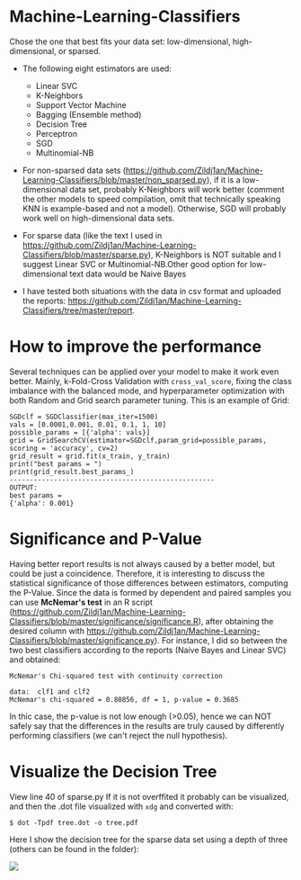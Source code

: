 # Machine-Learning-Classifiers
Chose the one that best fits your data set: low-dimensional, high-dimensional, or sparsed.

* The following eight estimators are used:
  + Linear SVC
  + K-Neighbors 
  + Support Vector Machine
  + Bagging (Ensemble method)
  + Decision Tree
  + Perceptron
  + SGD 
  + Multinomial-NB

* For non-sparsed data sets (https://github.com/Zildj1an/Machine-Learning-Classifiers/blob/master/non_sparsed.py), if it is a low-dimensional data set, probably K-Neighbors will work better (comment the other models to speed compilation, omit that technically speaking KNN is example-based and not a model). Otherwise, SGD will probably work well on high-dimensional data sets.

* For sparse data (like the text I used in https://github.com/Zildj1an/Machine-Learning-Classifiers/blob/master/sparse.py), K-Neighbors is NOT suitable and I suggest Linear SVC or Multinomial-NB.Other good option for low-dimensional text data would be Naive Bayes

* I have tested both situations with the data in csv format and uploaded the reports: https://github.com/Zildj1an/Machine-Learning-Classifiers/tree/master/report.

# How to improve the performance
Several techniques can be applied over your model to make it work even better. Mainly, k-Fold-Cross Validation with ```cross_val_score```, fixing the class imbalance with the balanced mode, and hyperparameter optimization with both Random and Grid search parameter tuning. This is an example of Grid:

```
SGDclf = SGDClassifier(max_iter=1500)
vals = [0.0001,0.001, 0.01, 0.1, 1, 10]
possible_params = [{'alpha': vals}]
grid = GridSearchCV(estimator=SGDclf,param_grid=possible_params, scoring = 'accuracy', cv=2)
grid_result = grid.fit(x_train, y_train)
print("best params = ")
print(grid_result.best_params_)
---------------------------------------------------
OUTPUT:
best params = 
{'alpha': 0.001}
```

# Significance and P-Value
Having better report results is not always caused by a better model, but could be just a coincidence. Therefore, it is interesting to discuss the statistical significance of those differences between estimators, computing the P-Value.
Since the data is formed by dependent and paired samples you can use **McNemar's test** in an R script (https://github.com/Zildj1an/Machine-Learning-Classifiers/blob/master/significance/significance.R), after obtaining the desired column with https://github.com/Zildj1an/Machine-Learning-Classifiers/blob/master/significance.py).
For instance, I did so between the two best classifiers according to the reports (Naive Bayes and Linear SVC) and obtained:

```
McNemar's Chi-squared test with continuity correction

data:  clf1 and clf2
McNemar's chi-squared = 0.80856, df = 1, p-value = 0.3685
```
In thic case, the p-value is not low enough (>0.05), hence we can NOT safely say that the differences in the results are truly caused by differently performing classifiers (we can't reject the null hypothesis). 

# Visualize the Decision Tree
View line 40 of sparse.py
If it is not overffited it probably can be visualized, and then the .dot file visualized with ```xdg``` and converted with:

```
$ dot -Tpdf tree.dot -o tree.pdf
```

Here I show the decision tree for the sparse data set using a depth of three (others can be found in the folder):

![](https://github.com/Zildj1an/Machine-Learning-Classifiers/blob/master/tree_images/tree_small.jpg)

